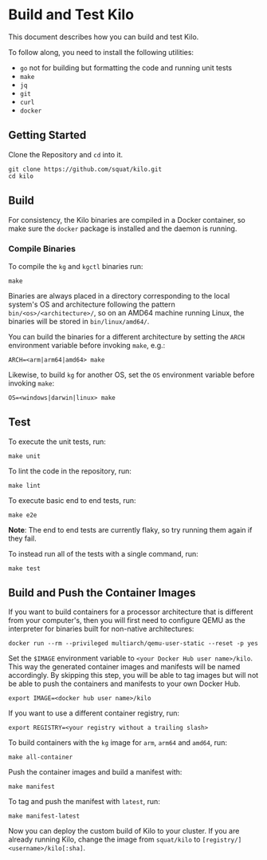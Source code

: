 # Build and Test Kilo

This document describes how you can build and test Kilo.

To follow along, you need to install the following utilities:
 - `go` not for building but formatting the code and running unit tests
 - `make`
 - `jq`
 - `git`
 - `curl`
 - `docker`

## Getting Started

Clone the Repository and `cd` into it.
```shell
git clone https://github.com/squat/kilo.git
cd kilo
```

## Build

For consistency, the Kilo binaries are compiled in a Docker container, so make sure the `docker` package is installed and the daemon is running.

### Compile Binaries

To compile the `kg` and `kgctl` binaries run:
```shell
make
```
Binaries are always placed in a directory corresponding to the local system's OS and architecture following the pattern `bin/<os>/<architecture>/`, so on an AMD64 machine running Linux, the binaries will be stored in `bin/linux/amd64/`.

You can build the binaries for a different architecture by setting the `ARCH` environment variable before invoking `make`, e.g.:
```shell
ARCH=<arm|arm64|amd64> make
```

Likewise, to build `kg` for another OS, set the `OS` environment variable before invoking `make`:
```shell
OS=<windows|darwin|linux> make
```
## Test

To execute the unit tests, run:
```shell
make unit
```

To lint the code in the repository, run:
```shell
make lint
```

To execute basic end to end tests, run:
```shell
make e2e
```
__Note__: The end to end tests are currently flaky, so try running them again if they fail.

To instead run all of the tests with a single command, run:
```shell
make test
```

## Build and Push the Container Images

If you want to build containers for a processor architecture that is different from your computer's, then you will first need to configure QEMU as the interpreter for binaries built for non-native architectures:
```shell
docker run --rm --privileged multiarch/qemu-user-static --reset -p yes
```

Set the `$IMAGE` environment variable to `<your Docker Hub user name>/kilo`.
This way the generated container images and manifests will be named accordingly.
By skipping this step, you will be able to tag images but will not be able to push the containers and manifests to your own Docker Hub.
```shell
export IMAGE=<docker hub user name>/kilo
```

If you want to use a different container registry, run:
```shell
export REGISTRY=<your registry without a trailing slash>
```

To build containers with the `kg` image for `arm`, `arm64` and `amd64`, run:
```shell
make all-container
```

Push the container images and build a manifest with:
```shell
make manifest
```

To tag and push the manifest with `latest`, run:
```shell
make manifest-latest
```

Now you can deploy the custom build of Kilo to your cluster.
If you are already running Kilo, change the image from `squat/kilo` to `[registry/]<username>/kilo[:sha]`.
